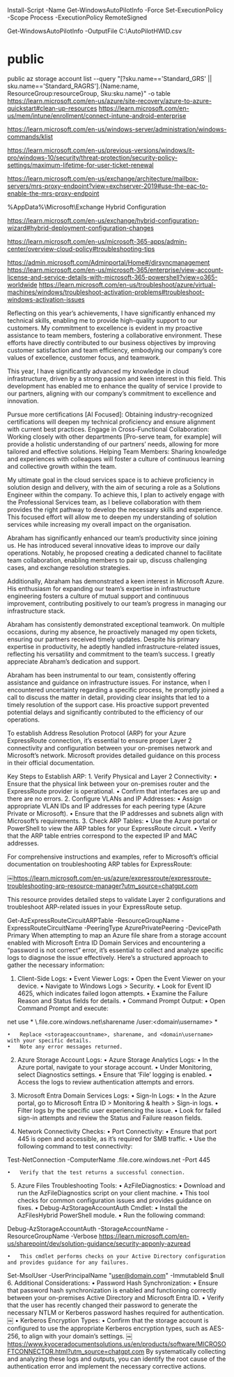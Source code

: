 
Install-Script -Name Get-WindowsAutoPilotInfo -Force
Set-ExecutionPolicy -Scope Process -ExecutionPolicy RemoteSigned


Get-WindowsAutoPilotInfo -OutputFile C:\AutoPilotHWID.csv


# public
public
az storage account list --query "[?sku.name=='Standard_GRS' || sku.name=='Standard_RAGRS'].{Name:name, ResourceGroup:resourceGroup, Sku:sku.name}" -o table
https://learn.microsoft.com/en-us/azure/site-recovery/azure-to-azure-quickstart#clean-up-resources
https://learn.microsoft.com/en-us/mem/intune/enrollment/connect-intune-android-enterprise

https://learn.microsoft.com/en-us/windows-server/administration/windows-commands/klist

https://learn.microsoft.com/en-us/previous-versions/windows/it-pro/windows-10/security/threat-protection/security-policy-settings/maximum-lifetime-for-user-ticket-renewal

https://learn.microsoft.com/en-us/exchange/architecture/mailbox-servers/mrs-proxy-endpoint?view=exchserver-2019#use-the-eac-to-enable-the-mrs-proxy-endpoint

%AppData%\Microsoft\Exchange Hybrid Configuration

https://learn.microsoft.com/en-us/exchange/hybrid-configuration-wizard#hybrid-deployment-configuration-changes

https://learn.microsoft.com/en-us/microsoft-365-apps/admin-center/overview-cloud-policy#troubleshooting-tips

https://admin.microsoft.com/Adminportal/Home#/dirsyncmanagement
https://learn.microsoft.com/en-us/microsoft-365/enterprise/view-account-license-and-service-details-with-microsoft-365-powershell?view=o365-worldwide
https://learn.microsoft.com/en-us/troubleshoot/azure/virtual-machines/windows/troubleshoot-activation-problems#troubleshoot-windows-activation-issues

Reflecting on this year’s achievements, I have significantly enhanced my technical skills, enabling me to provide high-quality support to our customers. My commitment to excellence is evident in my proactive assistance to team members, fostering a collaborative environment. These efforts have directly contributed to our business objectives by improving customer satisfaction and team efficiency, embodying our company’s core values of excellence, customer focus, and teamwork.

This year, I have significantly advanced my knowledge in cloud infrastructure, driven by a strong passion and keen interest in this field. This development has enabled me to enhance the quality of service I provide to our partners, aligning with our company’s commitment to excellence and innovation.


Pursue more certifications [AI Focused]: Obtaining industry-recognized certifications will deepen my technical proficiency and ensure alignment with current best practices.
Engage in Cross-Functional Collaboration: Working closely with other departments [Pro-serve team, for example] will provide a holistic understanding of our partners’ needs, allowing for more tailored and effective solutions.
Helping Team Members: Sharing knowledge and experiences with colleagues will foster a culture of continuous learning and collective growth within the team.

My ultimate goal in the cloud services space is to achieve proficiency in solution design and delivery, with the aim of securing a role as a Solutions Engineer within the company. To achieve this, I plan to actively engage with the Professional Services team, as I believe collaboration with them provides the right pathway to develop the necessary skills and experience. This focused effort will allow me to deepen my understanding of solution services while increasing my overall impact on the organisation.

Abraham has significantly enhanced our team’s productivity since joining us. He has introduced several innovative ideas to improve our daily operations. Notably, he proposed creating a dedicated channel to facilitate team collaboration, enabling members to pair up, discuss challenging cases, and exchange resolution strategies.

Additionally, Abraham has demonstrated a keen interest in Microsoft Azure. His enthusiasm for expanding our team’s expertise in infrastructure engineering fosters a culture of mutual support and continuous improvement, contributing positively to our team’s progress in managing our infrastructure stack.

Abraham has consistently demonstrated exceptional teamwork. On multiple occasions, during my absence, he proactively managed my open tickets, ensuring our partners received timely updates. Despite his primary expertise in productivity, he adeptly handled infrastructure-related issues, reflecting his versatility and commitment to the team’s success. I greatly appreciate Abraham’s dedication and support.

Abraham has been instrumental to our team, consistently offering assistance and guidance on infrastructure issues. For instance, when I encountered uncertainty regarding a specific process, he promptly joined a call to discuss the matter in detail, providing clear insights that led to a timely resolution of the support case. His proactive support prevented potential delays and significantly contributed to the efficiency of our operations.

To establish Address Resolution Protocol (ARP) for your Azure ExpressRoute connection, it’s essential to ensure proper Layer 2 connectivity and configuration between your on-premises network and Microsoft’s network. Microsoft provides detailed guidance on this process in their official documentation.

Key Steps to Establish ARP:
	1.	Verify Physical and Layer 2 Connectivity:
	•	Ensure that the physical link between your on-premises router and the ExpressRoute provider is operational.
	•	Confirm that interfaces are up and there are no errors.
	2.	Configure VLANs and IP Addresses:
	•	Assign appropriate VLAN IDs and IP addresses for each peering type (Azure Private or Microsoft).
	•	Ensure that the IP addresses and subnets align with Microsoft’s requirements.
	3.	Check ARP Tables:
	•	Use the Azure portal or PowerShell to view the ARP tables for your ExpressRoute circuit.
	•	Verify that the ARP table entries correspond to the expected IP and MAC addresses.

For comprehensive instructions and examples, refer to Microsoft’s official documentation on troubleshooting ARP tables for ExpressRoute:

￼https://learn.microsoft.com/en-us/azure/expressroute/expressroute-troubleshooting-arp-resource-manager?utm_source=chatgpt.com

This resource provides detailed steps to validate Layer 2 configurations and troubleshoot ARP-related issues in your ExpressRoute setup.

Get-AzExpressRouteCircuitARPTable -ResourceGroupName <ResourceGroup> -ExpressRouteCircuitName <CircuitName> -PeeringType AzurePrivatePeering -DevicePath Primary
When attempting to map an Azure file share from a storage account enabled with Microsoft Entra ID Domain Services and encountering a “password is not correct” error, it’s essential to collect and analyze specific logs to diagnose the issue effectively. Here’s a structured approach to gather the necessary information:

1. Client-Side Logs:
	•	Event Viewer Logs:
	•	Open the Event Viewer on your device.
	•	Navigate to Windows Logs > Security.
	•	Look for Event ID 4625, which indicates failed logon attempts.
	•	Examine the Failure Reason and Status fields for details.
	•	Command Prompt Output:
	•	Open Command Prompt and execute:

net use * \\<storageaccountname>.file.core.windows.net\sharename /user:<domain\username> *


	•	Replace <storageaccountname>, sharename, and <domain\username> with your specific details.
	•	Note any error messages returned.

2. Azure Storage Account Logs:
	•	Azure Storage Analytics Logs:
	•	In the Azure portal, navigate to your storage account.
	•	Under Monitoring, select Diagnostics settings.
	•	Ensure that ‘File’ logging is enabled.
	•	Access the logs to review authentication attempts and errors.

3. Microsoft Entra Domain Services Logs:
	•	Sign-In Logs:
	•	In the Azure portal, go to Microsoft Entra ID > Monitoring & health > Sign-in logs.
	•	Filter logs by the specific user experiencing the issue.
	•	Look for failed sign-in attempts and review the Status and Failure reason fields.

4. Network Connectivity Checks:
	•	Port Connectivity:
	•	Ensure that port 445 is open and accessible, as it’s required for SMB traffic.
	•	Use the following command to test connectivity:

Test-NetConnection -ComputerName <storageaccountname>.file.core.windows.net -Port 445


	•	Verify that the test returns a successful connection.

5. Azure Files Troubleshooting Tools:
	•	AzFileDiagnostics:
	•	Download and run the AzFileDiagnostics script on your client machine.
	•	This tool checks for common configuration issues and provides guidance on fixes.
	•	Debug-AzStorageAccountAuth Cmdlet:
	•	Install the AzFilesHybrid PowerShell module.
	•	Run the following command:

Debug-AzStorageAccountAuth -StorageAccountName <StorageAccountName> -ResourceGroupName <ResourceGroupName> -Verbose
https://learn.microsoft.com/en-us/sharepoint/dev/solution-guidance/security-apponly-azuread

	•	This cmdlet performs checks on your Active Directory configuration and provides guidance for any failures. ￼
Set-MsolUser -UserPrincipalName "user@domain.com" -ImmutableId $null
6. Additional Considerations:
	•	Password Hash Synchronization:
	•	Ensure that password hash synchronization is enabled and functioning correctly between your on-premises Active Directory and Microsoft Entra ID.
	•	Verify that the user has recently changed their password to generate the necessary NTLM or Kerberos password hashes required for authentication. ￼
	•	Kerberos Encryption Types:
	•	Confirm that the storage account is configured to use the appropriate Kerberos encryption types, such as AES-256, to align with your domain’s settings. ￼
https://www.kyoceradocumentsolutions.us/en/products/software/MICROSOFTCONNECTOR.html?utm_source=chatgpt.com
By systematically collecting and analyzing these logs and outputs, you can identify the root cause of the authentication error and implement the necessary corrective actions.
